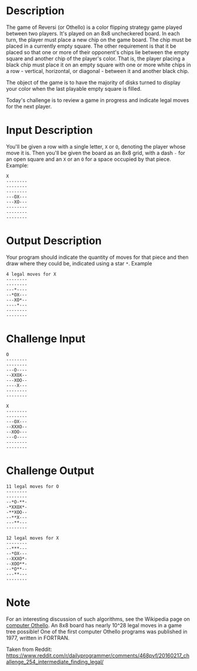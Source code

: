 # Description

The game of Reversi (or Othello) is a color flipping strategy game played between two players. It's played on an 8x8 uncheckered board. In each turn, the player must place a new chip on the game board. The chip must be placed in a currently empty square. The other requirement is that it be placed so that one or more of their opponent's chips lie between the empty square and another chip of the player's color. That is, the player placing a black chip must place it on an empty square with one or more white chips in a row - vertical, horizontal, or diagonal - between it and another black chip.

The object of the game is to have the majority of disks turned to display your color when the last playable empty square is filled.

Today's challenge is to review a game in progress and indicate legal moves for the next player. 

# Input Description

You'll be given a row with a single letter, `X` or `O`, denoting the player whose move it is. Then you'll be given the board as an 8x8 grid, with a dash `-` for an open square and an `X` or an `O` for a space occupied by that piece. Example:

    X
    --------
    --------
    --------
    ---OX---
    ---XO---
    --------
    --------
    --------

# Output Description

Your program should indicate the quantity of moves for that piece and then draw where they could be, indicated using a star `*`. Example

    4 legal moves for X
    --------
    --------
    ---*----
    --*OX---
    ---XO*--
    ----*---
    --------
    --------

# Challenge Input

    O
    --------
    --------
    ---O----
    --XXOX--
    ---XOO--
    ----X---
    --------
    --------

    X
    --------
    --------
    ---OX---
    --XXXO--
    --XOO---
    ---O----
    --------
    --------

# Challenge Output

    11 legal moves for O
    --------
    --------
    --*O-**-
    -*XXOX*-
    -**XOO--
    --**X---
    ---**---
    --------

    12 legal moves for X
    --------
    --***---
    --*OX---
    --XXXO*-
    --XOO**-
    --*O**--
    ---**---
    --------

# Note

For an interesting discussion of such algorithms, see the Wikipedia page on [computer Othello](https://en.wikipedia.org/wiki/Computer_Othello). An 8x8 board has nearly 10^28 legal moves in a game tree possible! One of the first computer Othello programs was published in 1977, written in FORTRAN. 

Taken from Reddit: https://www.reddit.com/r/dailyprogrammer/comments/468pvf/20160217_challenge_254_intermediate_finding_legal/